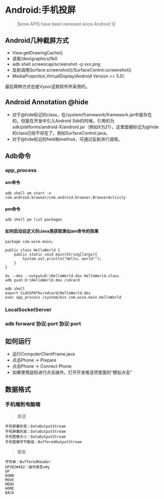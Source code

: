 # Android:手机投屏

> Some APIS have been removed since Android 12

## Android几种截屏方式

* View.getDrawingCache()
* 读取/dev/graphics/fb0
* adb shell screencap/screenshot -p xxx.png
* 反射调用Surface.screenshot()/SurfaceControl.screenshot()
* MediaProjection,VirtualDisplay(Android Version >= 5.0）

最后两种方式也是Vysor这款软件所采用的。


## Android Annotation @hide

* 对于@hide标记的class，在/system/framework/framework.jar中是存在的。但是在开发中引入Android Sdk的时候，引用的为sdk/platforms/android-X/android.jar（例如X为21），这里面被标记为@hide的class已经不存在了。例如SurfaceControl.java。
* 对于@hide标记的field和method，可通过反射进行调用。


## Adb命令
### app_process
#### am命令

```
adb shell am start -n com.android.browser/com.android.browser.BrowserActivity
```

#### pm命令

```
adb shell pm list packages
```

#### 如何启动自定义的Java类获取类似am命令的效果

```
package com.wise.main;

public class HelloWorld {
    public static void main(String[]args){
        System.out.println("Hello, world!");
    }
}
```
```
dx --dex --output=D:\HelloWorld.dex HelloWorld.class
adb push D:\HelloWorld.dex /sdcard
```
```
adb shell
export CLASSPATH=/sdcard/HelloWorld.dex
exec app_process /system/bin com.wise.main.HelloWorld
```

### LocalSocketServer

### adb forward 协议:port 协议:port

## 如何运行
* 运行ComputerClientFrame.java
* 点击Phone -> Prepare
* 点击Phone -> Connect Phone
* 如果使用鼠标进行点击操作，打开开发者选项里面的“模拟点击”

## 数据格式
### 手机端到电脑端
> 发送
```
手机屏幕的宽：DataOutputStream
手机屏幕的高：DataOutputStream
手机图像大小：DataOutputStream
手机图像字节数组：BufferedOutputStream
```

> 接收
```
字符串：BufferedReader
UP302#492：操作类型x#y
UP
DOWN
MOVE
MENU
HOME
BACK
```

